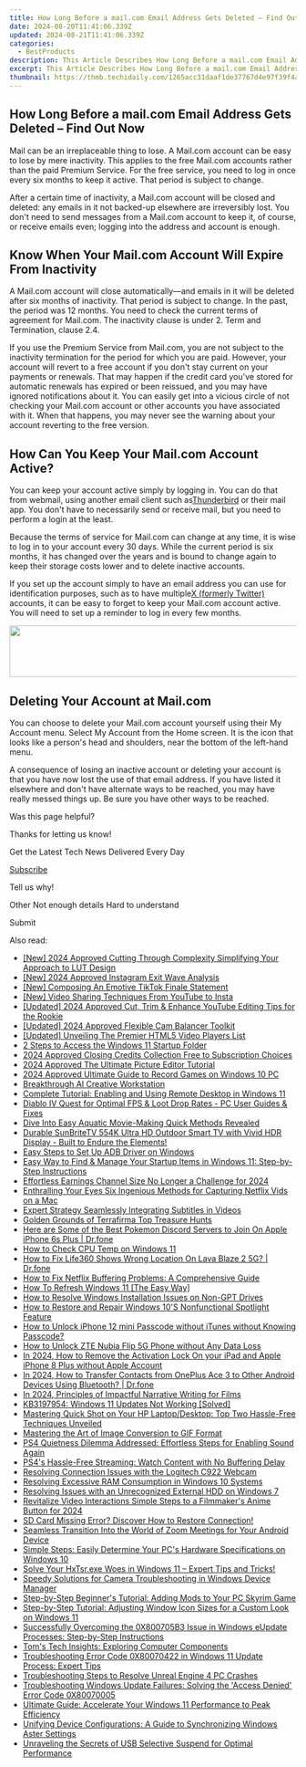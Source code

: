 ```yaml
---
title: How Long Before a mail.com Email Address Gets Deleted – Find Out Now
date: 2024-08-20T11:41:06.339Z
updated: 2024-08-21T11:41:06.339Z
categories:
  - BestProducts
description: This Article Describes How Long Before a mail.com Email Address Gets Deleted – Find Out Now
excerpt: This Article Describes How Long Before a mail.com Email Address Gets Deleted – Find Out Now
thumbnail: https://thmb.techidaily.com/1265acc31daaf1de37767d4e97f39f4ae2ccc01cbc88f73f84d86fe7d2349a91.jpg
---
```


## How Long Before a mail.com Email Address Gets Deleted – Find Out Now
 Mail can be an irreplaceable thing to lose. A Mail.com account can be easy to lose by mere inactivity. This applies to the free Mail.com accounts rather than the paid Premium Service. For the free service, you need to log in once every six months to keep it active. That period is subject to change.

 After a certain time of inactivity, a Mail.com account will be closed and deleted: any emails in it not backed-up elsewhere are irreversibly lost. You don't need to send messages from a Mail.com account to keep it, of course, or receive emails even; logging into the address and account is enough.

## Know When Your Mail.com Account Will Expire From Inactivity

 A Mail.com account will close automatically—and emails in it will be deleted after six months of inactivity. That period is subject to change. In the past, the period was 12 months. You need to check the current terms of agreement for Mail.com. The inactivity clause is under 2\. Term and Termination, clause 2.4.

 If you use the Premium Service from Mail.com, you are not subject to the inactivity termination for the period for which you are paid. However, your account will revert to a free account if you don't stay current on your payments or renewals. That may happen if the credit card you've stored for automatic renewals has expired or been reissued, and you may have ignored notifications about it. You can easily get into a vicious circle of not checking your Mail.com account or other accounts you have associated with it. When that happens, you may never see the warning about your account reverting to the free version.

## How Can You Keep Your Mail.com Account Active?

 You can keep your account active simply by logging in. You can do that from webmail, using another email client such as[Thunderbird](https://www.lifewire.com/mozilla-thunderbird-review-1173071) or their mail app. You don't have to necessarily send or receive mail, but you need to perform a login at the least.

 Because the terms of service for Mail.com can change at any time, it is wise to log in to your account every 30 days. While the current period is six months, it has changed over the years and is bound to change again to keep their storage costs lower and to delete inactive accounts.

 If you set up the account simply to have an email address you can use for identification purposes, such as to have multiple[X (formerly Twitter)](https://www.lifewire.com/what-exactly-is-twitter-2483331) accounts, it can be easy to forget to keep your Mail.com account active. You will need to set up a reminder to log in every few months.

<!-- affiliate ads begin -->
<a href="https://aligracehair.sjv.io/c/5597632/2087267/19272" target="_top" id="2087267"><img src="//a.impactradius-go.com/display-ad/19272-2087267" border="0" alt="" width="728" height="90"/></a><img height="0" width="0" src="https://imp.pxf.io/i/5597632/2087267/19272" style="position:absolute;visibility:hidden;" border="0" />
<!-- affiliate ads end -->
## Deleting Your Account at Mail.com

 You can choose to delete your Mail.com account yourself using their My Account menu. Select My Account from the Home screen. It is the icon that looks like a person's head and shoulders, near the bottom of the left-hand menu.

 A consequence of losing an inactive account or deleting your account is that you have now lost the use of that email address. If you have listed it elsewhere and don't have alternate ways to be reached, you may have really messed things up. Be sure you have other ways to be reached.

Was this page helpful?

Thanks for letting us know!

 Get the Latest Tech News Delivered Every Day

[Subscribe](https://www.lifewire.com/#)

Tell us why!

 Other  Not enough details  Hard to understand

 Submit

<ins class="adsbygoogle"
     style="display:block"
     data-ad-format="autorelaxed"
     data-ad-client="ca-pub-7571918770474297"
     data-ad-slot="1223367746"></ins>



<ins class="adsbygoogle"
     style="display:block"
     data-ad-client="ca-pub-7571918770474297"
     data-ad-slot="8358498916"
     data-ad-format="auto"
     data-full-width-responsive="true"></ins>

<span class="atpl-alsoreadstyle">Also read:</span>
<div><ul>
<li><a href="https://fox-glue.techidaily.com/new-2024-approved-cutting-through-complexity-simplifying-your-approach-to-lut-design/"><u>[New] 2024 Approved  Cutting Through Complexity  Simplifying Your Approach to LUT Design</u></a></li>
<li><a href="https://instagram-video-files.techidaily.com/new-2024-approved-instagram-exit-wave-analysis/"><u>[New] 2024 Approved  Instagram Exit Wave Analysis</u></a></li>
<li><a href="https://tiktok-clips.techidaily.com/new-composing-an-emotive-tiktok-finale-statement/"><u>[New] Composing An Emotive TikTok Finale Statement</u></a></li>
<li><a href="https://youtube-web.techidaily.com/ideo-sharing-techniques-from-youtube-to-insta/"><u>[New] Video Sharing Techniques From YouTube to Insta</u></a></li>
<li><a href="https://facebook-record-videos.techidaily.com/updated-2024-approved-cut-trim-and-enhance-youtube-editing-tips-for-the-rookie/"><u>[Updated] 2024 Approved  Cut, Trim & Enhance  YouTube Editing Tips for the Rookie</u></a></li>
<li><a href="https://fox-direct.techidaily.com/updated-2024-approved-flexible-cam-balancer-toolkit/"><u>[Updated] 2024 Approved  Flexible Cam Balancer Toolkit</u></a></li>
<li><a href="https://article-tips.techidaily.com/updated-unveiling-the-premier-html5-video-players-list/"><u>[Updated] Unveiling The Premier HTML5 Video Players List</u></a></li>
<li><a href="https://tech-recovery.techidaily.com/2-steps-to-access-the-windows-11-startup-folder/"><u>2 Steps to Access the Windows 11 Startup Folder</u></a></li>
<li><a href="https://article-files.techidaily.com/2024-approved-closing-credits-collection-free-to-subscription-choices/"><u>2024 Approved  Closing Credits Collection  Free to Subscription Choices</u></a></li>
<li><a href="https://some-skills.techidaily.com/2024-approved-the-ultimate-picture-editor-tutorial/"><u>2024 Approved  The Ultimate Picture Editor Tutorial</u></a></li>
<li><a href="https://desktop-recording.techidaily.com/2024-approved-ultimate-guide-to-record-games-on-windows-10-pc/"><u>2024 Approved  Ultimate Guide to Record Games on Windows 10 PC</u></a></li>
<li><a href="https://extra-hints.techidaily.com/breakthrough-ai-creative-workstation/"><u>Breakthrough AI Creative Workstation</u></a></li>
<li><a href="https://tech-recovery.techidaily.com/complete-tutorial-enabling-and-using-remote-desktop-in-windows-11/"><u>Complete Tutorial: Enabling and Using Remote Desktop in Windows 11</u></a></li>
<li><a href="https://tech-recovery.techidaily.com/diablo-iv-quest-for-optimal-fps-and-loot-drop-rates-pc-user-guides-and-fixes/"><u>Diablo IV Quest for Optimal FPS & Loot Drop Rates - PC User Guides & Fixes</u></a></li>
<li><a href="https://extra-hints.techidaily.com/dive-into-easy-aquatic-movie-making-quick-methods-revealed/"><u>Dive Into Easy Aquatic Movie-Making  Quick Methods Revealed</u></a></li>
<li><a href="https://buynow-help.techidaily.com/durable-sunbritetv-554k-ultra-hd-outdoor-smart-tv-with-vivid-hdr-display-built-to-endure-the-elements/"><u>Durable SunBriteTV 554K Ultra HD Outdoor Smart TV with Vivid HDR Display - Built to Endure the Elements!</u></a></li>
<li><a href="https://tech-recovery.techidaily.com/easy-steps-to-set-up-adb-driver-on-windows/"><u>Easy Steps to Set Up ADB Driver on Windows</u></a></li>
<li><a href="https://tech-recovery.techidaily.com/easy-way-to-find-and-manage-your-startup-items-in-windows-11-step-by-step-instructions/"><u>Easy Way to Find & Manage Your Startup Items in Windows 11: Step-by-Step Instructions</u></a></li>
<li><a href="https://youtube-clips.techidaily.com/effortless-earnings-channel-size-no-longer-a-challenge-for-2024/"><u>Effortless Earnings  Channel Size No Longer a Challenge for 2024</u></a></li>
<li><a href="https://remote-screen-capture.techidaily.com/enthralling-your-eyes-six-ingenious-methods-for-capturing-netflix-vids-on-a-mac/"><u>Enthralling Your Eyes  Six Ingenious Methods for Capturing Netflix Vids on a Mac</u></a></li>
<li><a href="https://article-helps.techidaily.com/expert-strategy-seamlessly-integrating-subtitles-in-videos/"><u>Expert Strategy  Seamlessly Integrating Subtitles in Videos</u></a></li>
<li><a href="https://video-screen-grab.techidaily.com/golden-grounds-of-terrafirma-top-treasure-hunts/"><u>Golden Grounds of Terrafirma  Top Treasure Hunts</u></a></li>
<li><a href="https://ios-pokemon-go.techidaily.com/here-are-some-of-the-best-pokemon-discord-servers-to-join-on-apple-iphone-6s-plus-drfone-by-drfone-virtual-ios/"><u>Here are Some of the Best Pokemon Discord Servers to Join On Apple iPhone 6s Plus | Dr.fone</u></a></li>
<li><a href="https://tech-recovery.techidaily.com/how-to-check-cpu-temp-on-windows-11/"><u>How to Check CPU Temp on Windows 11</u></a></li>
<li><a href="https://fake-location.techidaily.com/how-to-fix-life360-shows-wrong-location-on-lava-blaze-2-5g-drfone-by-drfone-virtual-android/"><u>How to Fix Life360 Shows Wrong Location On Lava Blaze 2 5G? | Dr.fone</u></a></li>
<li><a href="https://tech-recovery.techidaily.com/how-to-fix-netflix-buffering-problems-a-comprehensive-guide/"><u>How to Fix Netflix Buffering Problems: A Comprehensive Guide</u></a></li>
<li><a href="https://tech-recovery.techidaily.com/how-to-refresh-windows-11-the-easy-way/"><u>How To Refresh Windows 11 [The Easy Way]</u></a></li>
<li><a href="https://tech-recovery.techidaily.com/how-to-resolve-windows-installation-issues-on-non-gpt-drives/"><u>How to Resolve Windows Installation Issues on Non-GPT Drives</u></a></li>
<li><a href="https://tech-recovery.techidaily.com/how-to-restore-and-repair-windows-10s-nonfunctional-spotlight-feature/"><u>How to Restore and Repair Windows 10'S Nonfunctional Spotlight Feature</u></a></li>
<li><a href="https://ios-unlock.techidaily.com/how-to-unlock-iphone-12-mini-passcode-without-itunes-without-knowing-passcode-by-drfone-ios/"><u>How to Unlock iPhone 12 mini Passcode without iTunes without Knowing Passcode?</u></a></li>
<li><a href="https://unlock-android.techidaily.com/how-to-unlock-zte-nubia-flip-5g-phone-without-any-data-loss-by-drfone-android/"><u>How to Unlock ZTE Nubia Flip 5G Phone without Any Data Loss</u></a></li>
<li><a href="https://activate-lock.techidaily.com/in-2024-how-to-remove-the-activation-lock-on-your-ipad-and-apple-iphone-8-plus-without-apple-account-by-drfone-ios/"><u>In 2024, How to Remove the Activation Lock On your iPad and Apple iPhone 8 Plus without Apple Account</u></a></li>
<li><a href="https://android-transfer.techidaily.com/in-2024-how-to-transfer-contacts-from-oneplus-ace-3-to-other-android-devices-using-bluetooth-drfone-by-drfone-transfer-from-android-transfer-from-android/"><u>In 2024, How to Transfer Contacts from OnePlus Ace 3 to Other Android Devices Using Bluetooth? | Dr.fone</u></a></li>
<li><a href="https://extra-support.techidaily.com/in-2024-principles-of-impactful-narrative-writing-for-films/"><u>In 2024, Principles of Impactful Narrative Writing for Films</u></a></li>
<li><a href="https://tech-recovery.techidaily.com/kb3197954-windows-11-updates-not-working-solved/"><u>KB3197954: Windows 11 Updates Not Working [Solved]</u></a></li>
<li><a href="https://tech-recovery.techidaily.com/mastering-quick-shot-on-your-hp-laptopdesktop-top-two-hassle-free-techniques-unveiled/"><u>Mastering Quick Shot on Your HP Laptop/Desktop: Top Two Hassle-Free Techniques Unveiled</u></a></li>
<li><a href="https://tech-recovery.techidaily.com/mastering-the-art-of-image-conversion-to-gif-format/"><u>Mastering the Art of Image Conversion to GIF Format</u></a></li>
<li><a href="https://tech-recovery.techidaily.com/ps4-quietness-dilemma-addressed-effortless-steps-for-enabling-sound-again/"><u>PS4 Quietness Dilemma Addressed: Effortless Steps for Enabling Sound Again</u></a></li>
<li><a href="https://tech-recovery.techidaily.com/ps4s-hassle-free-streaming-watch-content-with-no-buffering-delay/"><u>PS4's Hassle-Free Streaming: Watch Content with No Buffering Delay</u></a></li>
<li><a href="https://tech-recovery.techidaily.com/resolving-connection-issues-with-the-logitech-c922-webcam/"><u>Resolving Connection Issues with the Logitech C922 Webcam</u></a></li>
<li><a href="https://tech-recovery.techidaily.com/resolving-excessive-ram-consumption-in-windows-10-systems/"><u>Resolving Excessive RAM Consumption in Windows 10 Systems</u></a></li>
<li><a href="https://tech-recovery.techidaily.com/resolving-issues-with-an-unrecognized-external-hdd-on-windows-7/"><u>Resolving Issues with an Unrecognized External HDD on Windows 7</u></a></li>
<li><a href="https://facebook-video-footage.techidaily.com/revitalize-video-interactions-simple-steps-to-a-filmmakers-anime-button-for-2024/"><u>Revitalize Video Interactions  Simple Steps to a Filmmaker's Anime Button for 2024</u></a></li>
<li><a href="https://tech-recovery.techidaily.com/sd-card-missing-error-discover-how-to-restore-connection/"><u>SD Card Missing Error? Discover How to Restore Connection!</u></a></li>
<li><a href="https://extra-information.techidaily.com/seamless-transition-into-the-world-of-zoom-meetings-for-your-android-device/"><u>Seamless Transition Into the World of Zoom Meetings for Your Android Device</u></a></li>
<li><a href="https://tech-recovery.techidaily.com/simple-steps-easily-determine-your-pcs-hardware-specifications-on-windows-10/"><u>Simple Steps: Easily Determine Your PC's Hardware Specifications on Windows 10</u></a></li>
<li><a href="https://tech-recovery.techidaily.com/solve-your-hxtsrexe-woes-in-windows-11-expert-tips-and-tricks/"><u>Solve Your HxTsr.exe Woes in Windows 11 – Expert Tips and Tricks!</u></a></li>
<li><a href="https://tech-recovery.techidaily.com/speedy-solutions-for-camera-troubleshooting-in-windows-device-manager/"><u>Speedy Solutions for Camera Troubleshooting in Windows Device Manager</u></a></li>
<li><a href="https://tech-recovery.techidaily.com/step-by-step-beginners-tutorial-adding-mods-to-your-pc-skyrim-game/"><u>Step-by-Step Beginner's Tutorial: Adding Mods to Your PC Skyrim Game</u></a></li>
<li><a href="https://tech-recovery.techidaily.com/step-by-step-tutorial-adjusting-window-icon-sizes-for-a-custom-look-on-windows-11/"><u>Step-by-Step Tutorial: Adjusting Window Icon Sizes for a Custom Look on Windows 11</u></a></li>
<li><a href="https://tech-recovery.techidaily.com/successfully-overcoming-the-0x800705b3-issue-in-windows-eupdate-processes-step-by-step-instructions/"><u>Successfully Overcoming the 0X800705B3 Issue in Windows eUpdate Processes: Step-by-Step Instructions</u></a></li>
<li><a href="https://hardware-tips.techidaily.com/toms-tech-insights-exploring-computer-components/"><u>Tom's Tech Insights: Exploring Computer Components</u></a></li>
<li><a href="https://tech-recovery.techidaily.com/troubleshooting-error-code-0x80070422-in-windows-11-update-process-expert-tips/"><u>Troubleshooting Error Code 0X80070422 in Windows 11 Update Process: Expert Tips</u></a></li>
<li><a href="https://tech-recovery.techidaily.com/troubleshooting-steps-to-resolve-unreal-engine-4-pc-crashes/"><u>Troubleshooting Steps to Resolve Unreal Engine 4 PC Crashes</u></a></li>
<li><a href="https://tech-recovery.techidaily.com/troubleshooting-windows-update-failures-solving-the-access-denied-error-code-0x80070005/"><u>Troubleshooting Windows Update Failures: Solving the 'Access Denied' Error Code 0X80070005</u></a></li>
<li><a href="https://tech-recovery.techidaily.com/ultimate-guide-accelerate-your-windows-11-performance-to-peak-efficiency/"><u>Ultimate Guide: Accelerate Your Windows 11 Performance to Peak Efficiency</u></a></li>
<li><a href="https://tech-recovery.techidaily.com/unifying-device-configurations-a-guide-to-synchronizing-windows-aster-settings/"><u>Unifying Device Configurations: A Guide to Synchronizing Windows Aster Settings</u></a></li>
<li><a href="https://tech-recovery.techidaily.com/unraveling-the-secrets-of-usb-selective-suspend-for-optimal-performance/"><u>Unraveling the Secrets of USB Selective Suspend for Optimal Performance</u></a></li>
</ul></div>
